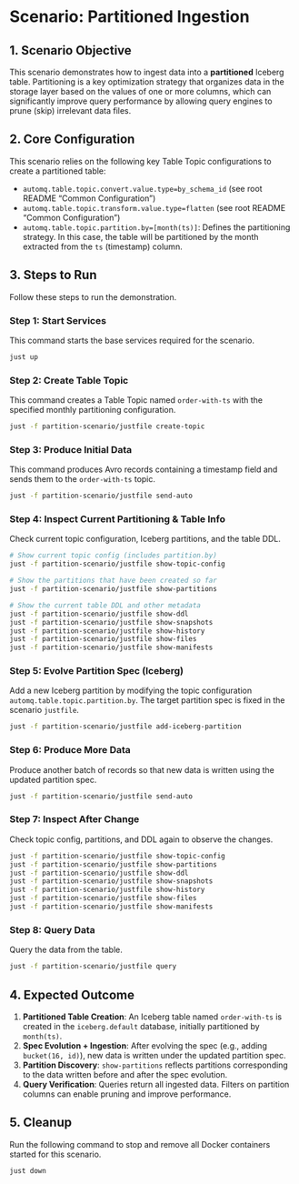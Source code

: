 # Scenario: Partitioned Ingestion

## 1. Scenario Objective

This scenario demonstrates how to ingest data into a **partitioned** Iceberg table. Partitioning is a key optimization strategy that organizes data in the storage layer based on the values of one or more columns, which can significantly improve query performance by allowing query engines to prune (skip) irrelevant data files.

## 2. Core Configuration

This scenario relies on the following key Table Topic configurations to create a partitioned table:

- `automq.table.topic.convert.value.type=by_schema_id` (see root README “Common Configuration”)
- `automq.table.topic.transform.value.type=flatten` (see root README “Common Configuration”)
- `automq.table.topic.partition.by=[month(ts)]`: Defines the partitioning strategy. In this case, the table will be partitioned by the month extracted from the `ts` (timestamp) column.

## 3. Steps to Run

Follow these steps to run the demonstration.

### Step 1: Start Services

This command starts the base services required for the scenario.

```bash
just up
```

### Step 2: Create Table Topic

This command creates a Table Topic named `order-with-ts` with the specified monthly partitioning configuration.

```bash
just -f partition-scenario/justfile create-topic
```

### Step 3: Produce Initial Data

This command produces Avro records containing a timestamp field and sends them to the `order-with-ts` topic.

```bash
just -f partition-scenario/justfile send-auto
```

### Step 4: Inspect Current Partitioning & Table Info

Check current topic configuration, Iceberg partitions, and the table DDL.

```bash
# Show current topic config (includes partition.by)
just -f partition-scenario/justfile show-topic-config

# Show the partitions that have been created so far
just -f partition-scenario/justfile show-partitions

# Show the current table DDL and other metadata
just -f partition-scenario/justfile show-ddl
just -f partition-scenario/justfile show-snapshots
just -f partition-scenario/justfile show-history
just -f partition-scenario/justfile show-files
just -f partition-scenario/justfile show-manifests
```

### Step 5: Evolve Partition Spec (Iceberg)

Add a new Iceberg partition by modifying the topic configuration `automq.table.topic.partition.by`. The target partition spec is fixed in the scenario `justfile`.

```bash
just -f partition-scenario/justfile add-iceberg-partition
```

### Step 6: Produce More Data

Produce another batch of records so that new data is written using the updated partition spec.

```bash
just -f partition-scenario/justfile send-auto
```

### Step 7: Inspect After Change

Check topic config, partitions, and DDL again to observe the changes.

```bash
just -f partition-scenario/justfile show-topic-config
just -f partition-scenario/justfile show-partitions
just -f partition-scenario/justfile show-ddl
just -f partition-scenario/justfile show-snapshots
just -f partition-scenario/justfile show-history
just -f partition-scenario/justfile show-files
just -f partition-scenario/justfile show-manifests
```

### Step 8: Query Data

Query the data from the table.

```bash
just -f partition-scenario/justfile query
```

## 4. Expected Outcome

1.  **Partitioned Table Creation**: An Iceberg table named `order-with-ts` is created in the `iceberg.default` database, initially partitioned by `month(ts)`.
2.  **Spec Evolution + Ingestion**: After evolving the spec (e.g., adding `bucket(16, id)`), new data is written under the updated partition spec.
3.  **Partition Discovery**: `show-partitions` reflects partitions corresponding to the data written before and after the spec evolution.
4.  **Query Verification**: Queries return all ingested data. Filters on partition columns can enable pruning and improve performance.

## 5. Cleanup

Run the following command to stop and remove all Docker containers started for this scenario.

```bash
just down
```
